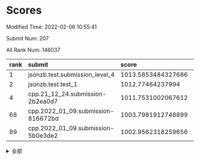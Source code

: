 # Scores

Modified Time: 2022-02-06 10:55:41

Submit Num: 207

All Rank Num: 146037

| rank |               submit               |       score        |       sigma        | pk_num |
| :--- | :--------------------------------- | :----------------- | :----------------- | :----- |
| 1    | jsonzb.test.submission_level_4     | 1013.5853484327686 | 0.8745233761548133 | 2827   |
| 2    | jsonzb.test.test_1                 | 1012.77464237994   | 0.7936368669700004 | 2824   |
| 4    | cpp.21_12_24.submission-2b2ea0d7   | 1011.7531002067612 | 0.7720981101009069 | 2823   |
| 68   | cpp.2022_01_09.submission-816672bd | 1003.7981912748899 | 0.7102973732423488 | 2824   |
| 89   | cpp.2022_01_09.submission-5b0e3de2 | 1002.9562318259656 | 0.7143022300103654 | 2820   |


<details>
<summary>全部</summary>

| rank |                 submit                 |       score        |       sigma        | pk_num |
| :--- | :------------------------------------- | :----------------- | :----------------- | :----- |
| 1    | jsonzb.test.submission_level_4         | 1013.5853484327686 | 0.8745233761548133 | 2827   |
| 2    | jsonzb.test.test_1                     | 1012.77464237994   | 0.7936368669700004 | 2824   |
| 3    | gobigger.level_3.submission_level_3_6  | 1011.7550217623142 | 0.7694186416545573 | 2820   |
| 4    | cpp.21_12_24.submission-2b2ea0d7       | 1011.7531002067612 | 0.7720981101009069 | 2823   |
| 5    | gobigger.level_3.submission_level_3_35 | 1011.5524965176375 | 0.7863631358161108 | 2822   |
| 6    | gobigger.level_3.submission_level_3_13 | 1011.3631206044175 | 0.7626259554009894 | 2815   |
| 7    | gobigger.level_3.submission_level_3_40 | 1011.3182365439625 | 0.771605360542735  | 2825   |
| 8    | gobigger.level_3.submission_level_3_46 | 1011.1800332555974 | 0.7580982556144107 | 2823   |
| 9    | gobigger.level_3.submission_level_3_8  | 1010.8334102969485 | 0.7634579845909877 | 2824   |
| 10   | gobigger.level_3.submission_level_3_48 | 1010.777346109627  | 0.7793160023042534 | 2822   |
| 11   | gobigger.level_3.submission_level_3_45 | 1010.7356121197558 | 0.7636115745972163 | 2821   |
| 12   | gobigger.level_3.submission_level_3_5  | 1010.5655153495469 | 0.7724493653473612 | 2825   |
| 13   | gobigger.level_3.submission_level_3_16 | 1010.5253372614422 | 0.7629181670823634 | 2827   |
| 14   | gobigger.level_3.submission_level_3_36 | 1010.4485297660003 | 0.7889545787086873 | 2819   |
| 15   | gobigger.level_3.submission_level_3_38 | 1010.3087130854918 | 0.7654712985029476 | 2825   |
| 16   | gobigger.level_3.submission_level_3_44 | 1010.286262308932  | 0.7497510334860916 | 2819   |
| 17   | gobigger.level_3.submission_level_3_14 | 1010.2182804953322 | 0.7552014102679369 | 2821   |
| 18   | gobigger.level_3.submission_level_3_47 | 1010.1980835898911 | 0.7564292094158364 | 2823   |
| 19   | gobigger.level_3.submission_level_3_19 | 1010.1704180256703 | 0.7564337213055674 | 2823   |
| 20   | gobigger.level_3.submission_level_3_11 | 1010.1576027602805 | 0.7644606341432661 | 2820   |
| 21   | gobigger.level_3.submission_level_3_37 | 1010.1004911751046 | 0.74692558336173   | 2823   |
| 22   | gobigger.level_3.submission_level_3_43 | 1010.0781339255379 | 0.7440258882868223 | 2823   |
| 23   | gobigger.level_3.submission_level_3_33 | 1010.0477963049989 | 0.750734482957508  | 2820   |
| 24   | gobigger.level_3.submission_level_3_49 | 1010.0367575806246 | 0.777323692895191  | 2819   |
| 25   | gobigger.level_3.submission_level_3_7  | 1010.0049992750271 | 0.7512938213857269 | 2823   |
| 26   | gobigger.level_3.submission_level_3_30 | 1009.9644029772066 | 0.7729511187026628 | 2823   |
| 27   | gobigger.level_3.submission_level_3_1  | 1009.865196670894  | 0.7338436784274369 | 2811   |
| 28   | gobigger.level_3.submission_level_3_28 | 1009.8563501120728 | 0.7633333893276734 | 2824   |
| 29   | gobigger.level_3.submission_level_3_25 | 1009.7984901475182 | 0.7562327155538643 | 2823   |
| 30   | gobigger.level_3.submission_level_3_22 | 1009.6799074170094 | 0.7470976208173964 | 2822   |
| 31   | gobigger.level_3.submission_level_3_42 | 1009.647404366057  | 0.749883219385828  | 2819   |
| 32   | gobigger.level_3.submission_level_3_23 | 1009.5136995886681 | 0.7480979588949547 | 2818   |
| 33   | gobigger.level_3.submission_level_3_41 | 1009.5012807539101 | 0.7506874674077232 | 2820   |
| 34   | gobigger.level_3.submission_level_3_32 | 1009.4967035913232 | 0.7515098591661185 | 2816   |
| 35   | gobigger.level_3.submission_level_3_21 | 1009.4576568792654 | 0.7405849157400711 | 2821   |
| 36   | gobigger.level_3.submission_level_3_39 | 1009.3706593480971 | 0.745244025512889  | 2824   |
| 37   | gobigger.level_3.submission_level_3_2  | 1009.367739835366  | 0.7535129993197747 | 2825   |
| 38   | gobigger.level_3.submission_level_3_4  | 1009.3462198285681 | 0.7356014649315603 | 2821   |
| 39   | gobigger.level_3.submission_level_3_24 | 1009.3333028346967 | 0.7570227114934112 | 2817   |
| 40   | gobigger.level_3.submission_level_3_10 | 1009.3261023791323 | 0.7572381467199697 | 2823   |
| 41   | gobigger.level_3.submission_level_3_3  | 1009.2505316689792 | 0.7483000866350974 | 2822   |
| 42   | gobigger.level_3.submission_level_3_0  | 1009.249651950019  | 0.7547296228830358 | 2820   |
| 43   | gobigger.level_3.submission_level_3_12 | 1009.1873550063682 | 0.7501217994199952 | 2818   |
| 44   | gobigger.level_3.submission_level_3_17 | 1009.1317575273544 | 0.7500067467825067 | 2822   |
| 45   | gobigger.level_3.submission_level_3_29 | 1009.0937622885858 | 0.7385223055932755 | 2818   |
| 46   | gobigger.level_3.submission_level_3_27 | 1009.0337079104146 | 0.73031085220278   | 2824   |
| 47   | gobigger.level_3.submission_level_3_20 | 1008.9624684638753 | 0.7472354113017639 | 2828   |
| 48   | gobigger.level_3.submission_level_3_18 | 1008.8796786082107 | 0.7312911493781435 | 2825   |
| 49   | gobigger.level_3.submission_level_3_15 | 1008.8286688780055 | 0.7377526255570115 | 2824   |
| 50   | gobigger.level_3.submission_level_3_9  | 1008.6848033131791 | 0.7392503235805659 | 2819   |
| 51   | gobigger.level_3.submission_level_3_31 | 1008.5833747697421 | 0.77453608888479   | 2818   |
| 52   | gobigger.level_3.submission_level_3_26 | 1008.5144192001852 | 0.7465601500493617 | 2820   |
| 53   | gobigger.level_3.submission_level_3_34 | 1008.0755329735572 | 0.7381416892928768 | 2825   |
| 54   | gobigger.level_1.submission_level_1_3  | 1005.2353358556727 | 0.7244639430849661 | 2823   |
| 55   | gobigger.level_1.submission_level_1_31 | 1004.9066509637552 | 0.7195432456941949 | 2821   |
| 56   | gobigger.level_1.submission_level_1_47 | 1004.8111062696131 | 0.711945550959258  | 2823   |
| 57   | gobigger.level_1.submission_level_1_6  | 1004.807774755096  | 0.722540578085037  | 2823   |
| 58   | gobigger.level_1.submission_level_1_29 | 1004.3655571495966 | 0.7096349777177348 | 2825   |
| 59   | gobigger.level_1.submission_level_1_22 | 1004.2553492145591 | 0.7280005750443251 | 2825   |
| 60   | gobigger.level_1.submission_level_1_11 | 1004.17783012152   | 0.7226964000482794 | 2818   |
| 61   | gobigger.level_1.submission_level_1_41 | 1004.1439757913296 | 0.7137979570159347 | 2822   |
| 62   | gobigger.level_1.submission_level_1_40 | 1004.0651714500258 | 0.7149652619571686 | 2820   |
| 63   | gobigger.level_1.submission_level_1_5  | 1004.0252120434616 | 0.725624745517657  | 2823   |
| 64   | gobigger.level_1.submission_level_1_12 | 1003.9560340533045 | 0.7242849568108403 | 2822   |
| 65   | gobigger.level_1.submission_level_1_34 | 1003.9058495253772 | 0.7217000034908552 | 2821   |
| 66   | gobigger.level_1.submission_level_1_9  | 1003.821724697374  | 0.7122031912220536 | 2824   |
| 67   | gobigger.level_1.submission_level_1_8  | 1003.8190117934411 | 0.7075380721241797 | 2824   |
| 68   | cpp.2022_01_09.submission-816672bd     | 1003.7981912748899 | 0.7102973732423488 | 2824   |
| 69   | gobigger.level_1.submission_level_1_7  | 1003.7598347741246 | 0.718835302652295  | 2818   |
| 70   | gobigger.level_1.submission_level_1_43 | 1003.7428343544041 | 0.7232875390058693 | 2823   |
| 71   | gobigger.level_1.submission_level_1_17 | 1003.6607585920004 | 0.7318485044522184 | 2818   |
| 72   | gobigger.level_1.submission_level_1_39 | 1003.6517300127493 | 0.7181818161720263 | 2821   |
| 73   | gobigger.level_1.submission_level_1_15 | 1003.647689568165  | 0.7075248626629305 | 2818   |
| 74   | gobigger.level_1.submission_level_1_38 | 1003.6426776635583 | 0.7255063171809328 | 2818   |
| 75   | gobigger.level_1.submission_level_1_33 | 1003.4731786440291 | 0.7202433341868416 | 2818   |
| 76   | gobigger.level_1.submission_level_1_32 | 1003.4332247190146 | 0.7099022509144788 | 2824   |
| 77   | gobigger.level_1.submission_level_1_44 | 1003.3434098541854 | 0.7190073685744212 | 2825   |
| 78   | gobigger.level_1.submission_level_1_27 | 1003.3214697140091 | 0.7302164390676751 | 2819   |
| 79   | gobigger.level_1.submission_level_1_23 | 1003.3101051831702 | 0.704150635801287  | 2824   |
| 80   | gobigger.level_1.submission_level_1_14 | 1003.3083420565902 | 0.7259101556206368 | 2820   |
| 81   | gobigger.level_1.submission_level_1_21 | 1003.2899461614544 | 0.7199949313710563 | 2825   |
| 82   | gobigger.level_1.submission_level_1_26 | 1003.2860664059078 | 0.7230641283332544 | 2821   |
| 83   | gobigger.level_1.submission_level_1_24 | 1003.2093539419739 | 0.7186575043116289 | 2821   |
| 84   | gobigger.level_1.submission_level_1_30 | 1003.2015351549011 | 0.7199034888293013 | 2820   |
| 85   | gobigger.level_1.submission_level_1_42 | 1003.1177082106342 | 0.7146324692695443 | 2819   |
| 86   | gobigger.level_1.submission_level_1_35 | 1003.0504626799548 | 0.7101540507733491 | 2819   |
| 87   | gobigger.level_1.submission_level_1_28 | 1002.9710418251841 | 0.7096087220950119 | 2823   |
| 88   | gobigger.level_1.submission_level_1_19 | 1002.9614247024326 | 0.7277717835653607 | 2815   |
| 89   | cpp.2022_01_09.submission-5b0e3de2     | 1002.9562318259656 | 0.7143022300103654 | 2820   |
| 90   | gobigger.level_1.submission_level_1_1  | 1002.9152862799318 | 0.7098297557916023 | 2824   |
| 91   | gobigger.level_1.submission_level_1_2  | 1002.863543658597  | 0.7201695195723333 | 2825   |
| 92   | gobigger.level_1.submission_level_1_16 | 1002.8006006081025 | 0.7101765674303643 | 2825   |
| 93   | gobigger.level_1.submission_level_1_49 | 1002.7105237439001 | 0.71386469000591   | 2824   |
| 94   | gobigger.level_1.submission_level_1_37 | 1002.6994081834923 | 0.715867808407927  | 2824   |
| 95   | gobigger.level_1.submission_level_1_25 | 1002.550039500316  | 0.7089678036665548 | 2820   |
| 96   | gobigger.level_1.submission_level_1_0  | 1002.504310466506  | 0.7019195754080221 | 2825   |
| 97   | gobigger.level_1.submission_level_1_46 | 1002.4283787289645 | 0.7099136965189469 | 2822   |
| 98   | gobigger.level_1.submission_level_1_48 | 1002.1948152945635 | 0.7025048629050882 | 2826   |
| 99   | gobigger.level_1.submission_level_1_18 | 1002.182964033318  | 0.7168224138174749 | 2821   |
| 100  | gobigger.level_1.submission_level_1_13 | 1002.1424108766614 | 0.709177904016128  | 2818   |
| 101  | gobigger.level_1.submission_level_1_20 | 1002.0244345407089 | 0.7052400467684232 | 2821   |
| 102  | gobigger.level_1.submission_level_1_4  | 1001.985137959591  | 0.7145831417459089 | 2825   |
| 103  | gobigger.level_1.submission_level_1_10 | 1001.9679999924016 | 0.7185725564111191 | 2820   |
| 104  | gobigger.level_1.submission_level_1_45 | 1001.9123460362171 | 0.7205247741865046 | 2819   |
| 105  | gobigger.level_1.submission_level_1_36 | 1001.3573844533324 | 0.7212167188871201 | 2821   |
| 106  | gobigger.random.submission_random_48   | 997.9502310433969  | 0.7054655623726239 | 2820   |
| 107  | gobigger.random.submission_random_28   | 997.4229168361861  | 0.6976827442251    | 2821   |
| 108  | gobigger.random.submission_random_25   | 997.2126413090186  | 0.708813753266536  | 2826   |
| 109  | gobigger.random.submission_random_7    | 996.840809919637   | 0.6952341037968803 | 2826   |
| 110  | gobigger.random.submission_random_32   | 996.7606212096258  | 0.6969116599664666 | 2824   |
| 111  | gobigger.random.submission_random_11   | 996.6400650440104  | 0.7099865439776545 | 2829   |
| 112  | gobigger.random.submission_random_17   | 996.6320897106248  | 0.7170136999019732 | 2820   |
| 113  | gobigger.random.submission_random_42   | 996.6245947904005  | 0.7073923090547012 | 2826   |
| 114  | gobigger.random.submission_random_37   | 996.6232139372215  | 0.706259408293275  | 2814   |
| 115  | gobigger.random.submission_random_24   | 996.5841048571217  | 0.7125732243366023 | 2825   |
| 116  | gobigger.random.submission_random_46   | 996.5774788201348  | 0.7239577805511127 | 2821   |
| 117  | gobigger.random.submission_random_47   | 996.462921467356   | 0.7251240142002837 | 2828   |
| 118  | gobigger.random.submission_random_0    | 996.3992856208657  | 0.7146746366873516 | 2823   |
| 119  | gobigger.random.submission_random_40   | 996.3914604470441  | 0.7071391705346239 | 2820   |
| 120  | gobigger.random.submission_random_44   | 996.3888230189601  | 0.7070833289275142 | 2823   |
| 121  | gobigger.random.submission_random_8    | 996.3373452685368  | 0.6975307762015557 | 2824   |
| 122  | gobigger.random.submission_random_12   | 996.2733233017127  | 0.7057342394539527 | 2820   |
| 123  | gobigger.random.submission_random_13   | 996.2065552922435  | 0.7157404438243102 | 2822   |
| 124  | gobigger.random.submission_random_18   | 996.2044425791875  | 0.7050729976409144 | 2819   |
| 125  | gobigger.random.submission_random_26   | 996.1890316311706  | 0.7013852413166981 | 2823   |
| 126  | gobigger.random.submission_random_21   | 996.17963695862    | 0.7030954229380624 | 2819   |
| 127  | gobigger.random.submission_random_35   | 996.144876882403   | 0.704921231826402  | 2822   |
| 128  | gobigger.random.submission_random_3    | 996.128338826453   | 0.7206282437870225 | 2824   |
| 129  | gobigger.random.submission_random_41   | 996.1016501785965  | 0.7109730311028031 | 2824   |
| 130  | gobigger.random.submission_random_22   | 995.9629470464012  | 0.7135742772873568 | 2828   |
| 131  | gobigger.random.submission_random_27   | 995.9601782221145  | 0.7128625171300288 | 2818   |
| 132  | gobigger.random.submission_random_6    | 995.938352526942   | 0.7014035357994486 | 2825   |
| 133  | gobigger.random.submission_random_31   | 995.8665120347054  | 0.7051164094213155 | 2824   |
| 134  | gobigger.random.submission_random_23   | 995.8393318856677  | 0.7104516499824746 | 2824   |
| 135  | gobigger.random.submission_random_49   | 995.8315076443678  | 0.7077036820370932 | 2828   |
| 136  | gobigger.random.submission_random_20   | 995.7956615809813  | 0.7121970617887303 | 2819   |
| 137  | gobigger.random.submission_random_2    | 995.7902247428727  | 0.7052437490657638 | 2824   |
| 138  | gobigger.random.submission_random_38   | 995.7638373622851  | 0.708746578982167  | 2821   |
| 139  | gobigger.random.submission_random_5    | 995.7096205659151  | 0.7232202206315091 | 2819   |
| 140  | gobigger.random.submission_random_39   | 995.6660652780251  | 0.7114474835446477 | 2824   |
| 141  | gobigger.random.submission_random_29   | 995.6472303613006  | 0.7302409502459674 | 2821   |
| 142  | gobigger.random.submission_random_45   | 995.579023374997   | 0.7132163575010232 | 2820   |
| 143  | gobigger.random.submission_random_16   | 995.4617522497998  | 0.7113491612370989 | 2826   |
| 144  | gobigger.random.submission_random_9    | 995.4070814889269  | 0.7292318270473755 | 2825   |
| 145  | gobigger.random.submission_random_4    | 995.32549708629    | 0.7092591935628428 | 2821   |
| 146  | gobigger.random.submission_random_10   | 995.3068056826183  | 0.7113504090772257 | 2819   |
| 147  | gobigger.random.submission_random_36   | 995.1496911039825  | 0.7212231836623776 | 2819   |
| 148  | gobigger.random.submission_random_43   | 995.1100772122087  | 0.713656715399346  | 2818   |
| 149  | gobigger.random.submission_random_30   | 995.0405085066213  | 0.7134590486851885 | 2818   |
| 150  | gobigger.random.submission_random_33   | 994.961010645096   | 0.7220705005663137 | 2824   |
| 151  | gobigger.random.submission_random_14   | 994.9271774244494  | 0.7141537364156422 | 2822   |
| 152  | gobigger.random.submission_random_19   | 994.9258384941551  | 0.724422617035533  | 2821   |
| 153  | gobigger.random.submission_random_15   | 994.8226027530421  | 0.7188796065705886 | 2822   |
| 154  | gobigger.level_2.submission_level_2_19 | 994.6454383098421  | 0.7308661365190938 | 2827   |
| 155  | gobigger.random.submission_random_34   | 994.565037369628   | 0.7191657391837843 | 2822   |
| 156  | gobigger.random.submission_random_1    | 994.2901153130774  | 0.7147572814105874 | 2819   |
| 157  | gobigger.level_2.submission_level_2_12 | 994.2832321418058  | 0.7401328816622849 | 2823   |
| 158  | gobigger.level_2.submission_level_2_24 | 994.2131980617567  | 0.7362765780379206 | 2816   |
| 159  | gobigger.level_2.submission_level_2_13 | 993.8664174033125  | 0.7365830668444203 | 2828   |
| 160  | gobigger.level_2.submission_level_2_22 | 993.7484961030531  | 0.7299461393531008 | 2822   |
| 161  | gobigger.level_2.submission_level_2_45 | 993.583509188797   | 0.7259327711700976 | 2819   |
| 162  | gobigger.level_2.submission_level_2_30 | 993.4546746299565  | 0.739971142728707  | 2822   |
| 163  | gobigger.level_2.submission_level_2_16 | 993.375343592414   | 0.7190276512860073 | 2819   |
| 164  | gobigger.level_2.submission_level_2_23 | 993.366142763167   | 0.7372921462240845 | 2815   |
| 165  | gobigger.level_2.submission_level_2_1  | 993.1038073370984  | 0.7212815393887377 | 2824   |
| 166  | gobigger.level_2.submission_level_2_26 | 993.0754572217363  | 0.7239300743334214 | 2819   |
| 167  | gobigger.level_2.submission_level_2_42 | 992.9753308393166  | 0.7275045029494969 | 2827   |
| 168  | gobigger.level_2.submission_level_2_38 | 992.717537976668   | 0.7350883483340653 | 2828   |
| 169  | gobigger.level_2.submission_level_2_47 | 992.6958387921899  | 0.729003169409851  | 2821   |
| 170  | gobigger.level_2.submission_level_2_4  | 992.5949320133233  | 0.7446889785518659 | 2819   |
| 171  | gobigger.level_2.submission_level_2_34 | 992.5832173292353  | 0.7400016540079283 | 2824   |
| 172  | gobigger.level_2.submission_level_2_7  | 992.5804552906893  | 0.739806124860718  | 2820   |
| 173  | gobigger.level_2.submission_level_2_11 | 992.4150978929064  | 0.7448708863547716 | 2820   |
| 174  | gobigger.level_2.submission_level_2_27 | 992.3335163924557  | 0.7418892171625973 | 2821   |
| 175  | gobigger.level_2.submission_level_2_2  | 992.2425467390791  | 0.7424838025191329 | 2821   |
| 176  | gobigger.level_2.submission_level_2_17 | 992.1303395201621  | 0.7482434915374355 | 2826   |
| 177  | gobigger.level_2.submission_level_2_28 | 992.1206124683401  | 0.7427169938391336 | 2822   |
| 178  | gobigger.level_2.submission_level_2_44 | 992.0720796558657  | 0.7350799204484798 | 2823   |
| 179  | gobigger.level_2.submission_level_2_43 | 992.021376741056   | 0.75023384998149   | 2824   |
| 180  | gobigger.level_2.submission_level_2_37 | 991.9730886939651  | 0.7481045870399824 | 2827   |
| 181  | gobigger.level_2.submission_level_2_41 | 991.9485252395211  | 0.7424421163162837 | 2820   |
| 182  | gobigger.level_2.submission_level_2_46 | 991.9305386137253  | 0.7419962553543401 | 2824   |
| 183  | gobigger.level_2.submission_level_2_36 | 991.8931801831611  | 0.7436935141465435 | 2825   |
| 184  | gobigger.level_2.submission_level_2_9  | 991.7843363310169  | 0.7261142775734297 | 2820   |
| 185  | gobigger.level_2.submission_level_2_25 | 991.739211998419   | 0.7591544265509468 | 2822   |
| 186  | gobigger.level_2.submission_level_2_49 | 991.7229409338388  | 0.7487893194453393 | 2822   |
| 187  | gobigger.level_2.submission_level_2_14 | 991.7189746018736  | 0.7582744400383953 | 2827   |
| 188  | gobigger.level_2.submission_level_2_20 | 991.7159235857694  | 0.7429829506745361 | 2819   |
| 189  | gobigger.level_2.submission_level_2_15 | 991.6174254175453  | 0.7564697638107716 | 2821   |
| 190  | gobigger.level_2.submission_level_2_35 | 991.6033037454074  | 0.7487347068176432 | 2823   |
| 191  | gobigger.level_2.submission_level_2_39 | 991.579801716356   | 0.7597226842256598 | 2824   |
| 192  | gobigger.level_2.submission_level_2_29 | 991.4710367542735  | 0.7626501220188218 | 2821   |
| 193  | gobigger.level_2.submission_level_2_48 | 991.4414852444368  | 0.7741813976402766 | 2820   |
| 194  | gobigger.level_2.submission_level_2_31 | 991.375133537792   | 0.7535999675380941 | 2823   |
| 195  | gobigger.level_2.submission_level_2_6  | 991.2450715582256  | 0.7409780089938218 | 2827   |
| 196  | gobigger.level_2.submission_level_2_32 | 991.1565390438509  | 0.7335006105581622 | 2823   |
| 197  | gobigger.level_2.submission_level_2_18 | 991.1077037838769  | 0.7675731270627192 | 2819   |
| 198  | gobigger.level_2.submission_level_2_40 | 991.1015186946768  | 0.7434223598450612 | 2825   |
| 199  | gobigger.level_2.submission_level_2_0  | 990.9844052412168  | 0.7555939031887992 | 2815   |
| 200  | gobigger.level_2.submission_level_2_21 | 990.9366409978446  | 0.7618470031442632 | 2826   |
| 201  | gobigger.level_2.submission_level_2_8  | 990.5335975448108  | 0.7639594945012198 | 2819   |
| 202  | gobigger.level_2.submission_level_2_3  | 990.4754621028612  | 0.7698551907321894 | 2826   |
| 203  | gobigger.level_2.submission_level_2_5  | 990.4620322104508  | 0.7710129181690502 | 2822   |
| 204  | gobigger.level_2.submission_level_2_10 | 990.4470437028028  | 0.7508357403284961 | 2825   |
| 205  | gobigger.level_2.submission_level_2_33 | 990.3244273381513  | 0.7761701181049531 | 2819   |
| 206  | gobigger.none.submission_none_0        | 975.8316473408494  | 1.4051932442855881 | 2826   |
| 207  | gobigger.none.submission_none_1        | 974.4634921803377  | 1.6309911690387602 | 2824   |

</details>
